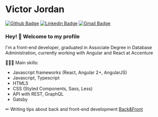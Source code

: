 # Victor Jordan

[![Github Badge](https://img.shields.io/badge/-Github-000?style=flat-square&logo=Github&logoColor=white&link=https://github.com/victorjordan95)](https://github.com/victorjordan95)
[![Linkedin Badge](https://img.shields.io/badge/-LinkedIn-blue?style=flat-square&logo=Linkedin&logoColor=white&link=https://www.linkedin.com/in/victorjordan95/)](https://www.linkedin.com/in/victorjordan95/)
[![Gmail Badge](https://img.shields.io/badge/-Gmail-c14438?style=flat-square&logo=Gmail&logoColor=white&link=mailto:victorjordan95@gmail.com)](mailto:victorjordan95@gmail.com)

### Hey! 👋 Welcome to my profile
I'm a front-end developer, graduated in Associate Degree in Database Administration, currently working with Angular and React at Accenture

👨🏻‍💻 Main skills:
- Javascript frameworks (React, Angular 2+, AngularJS)
- Javascript, Typescript
- HTML5
- CSS (Styled Components, Sass, Less)
- API with REST, GraphQL
- Gatsby 

✏ Writing tips about back and front-end development [Back&Front](www.backefront.com.br)
